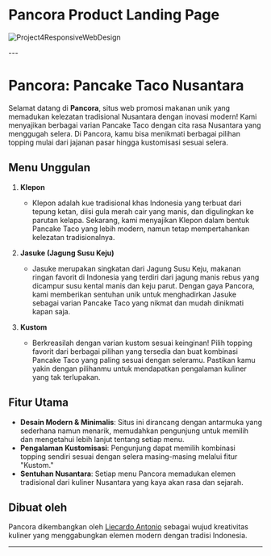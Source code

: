 <h1>Pancora Product Landing Page</h1>

![Project4ResponsiveWebDesign](https://github.com/user-attachments/assets/539bafe2-992c-4829-b27a-e5e64f45c019)



<p>
---

# Pancora: Pancake Taco Nusantara

Selamat datang di **Pancora**, situs web promosi makanan unik yang memadukan kelezatan tradisional Nusantara dengan inovasi modern! Kami menyajikan berbagai varian Pancake Taco dengan cita rasa Nusantara yang menggugah selera. Di Pancora, kamu bisa menikmati berbagai pilihan topping mulai dari jajanan pasar hingga kustomisasi sesuai selera.

## Menu Unggulan

1. **Klepon**
   - Klepon adalah kue tradisional khas Indonesia yang terbuat dari tepung ketan, diisi gula merah cair yang manis, dan digulingkan ke parutan kelapa. Sekarang, kami menyajikan Klepon dalam bentuk Pancake Taco yang lebih modern, namun tetap mempertahankan kelezatan tradisionalnya.

2. **Jasuke (Jagung Susu Keju)**
   - Jasuke merupakan singkatan dari Jagung Susu Keju, makanan ringan favorit di Indonesia yang terdiri dari jagung manis rebus yang dicampur susu kental manis dan keju parut. Dengan gaya Pancora, kami memberikan sentuhan unik untuk menghadirkan Jasuke sebagai varian Pancake Taco yang nikmat dan mudah dinikmati kapan saja.

3. **Kustom**
   - Berkreasilah dengan varian kustom sesuai keinginan! Pilih topping favorit dari berbagai pilihan yang tersedia dan buat kombinasi Pancake Taco yang paling sesuai dengan seleramu. Pastikan kamu yakin dengan pilihanmu untuk mendapatkan pengalaman kuliner yang tak terlupakan.

## Fitur Utama

- **Desain Modern & Minimalis**: Situs ini dirancang dengan antarmuka yang sederhana namun menarik, memudahkan pengunjung untuk memilih dan mengetahui lebih lanjut tentang setiap menu.
- **Pengalaman Kustomisasi**: Pengunjung dapat memilih kombinasi topping sendiri sesuai dengan selera masing-masing melalui fitur "Kustom."
- **Sentuhan Nusantara**: Setiap menu Pancora memadukan elemen tradisional dari kuliner Nusantara yang kaya akan rasa dan sejarah.

## Dibuat oleh

Pancora dikembangkan oleh <a href="https://linktr.ee/Liecardo_Antonio">Liecardo Antonio</a> sebagai wujud kreativitas kuliner yang menggabungkan elemen modern dengan tradisi Indonesia.

---
</p>
